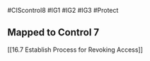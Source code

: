 #CIScontrol8 #IG1 #IG2  #IG3 #Protect 

## Mapped to Control 7
[[16.7 Establish Process for Revoking Access]]